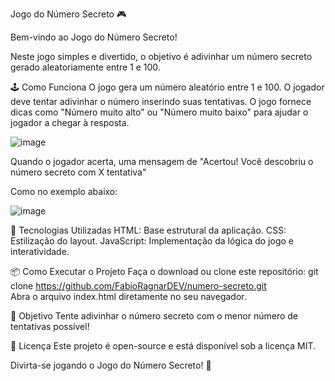 Jogo do Número Secreto 🎮

Bem-vindo ao Jogo do Número Secreto!

Neste jogo simples e divertido, o objetivo é adivinhar um número secreto gerado aleatoriamente entre 1 e 100.

🕹️ Como Funciona
O jogo gera um número aleatório entre 1 e 100.
O jogador deve tentar adivinhar o número inserindo suas tentativas.
O jogo fornece dicas como "Número muito alto" ou "Número muito baixo" para ajudar o jogador a chegar à resposta.

![image](https://github.com/user-attachments/assets/45c959fb-d7a9-434c-825b-eacbb045790f)


Quando o jogador acerta, uma mensagem de "Acertou! Você descobriu o número secreto com X tentativa"

Como no exemplo abaixo:

![image](https://github.com/user-attachments/assets/d2a29c32-0699-43f9-a40b-9e0c695305b2)



🚀 Tecnologias Utilizadas
HTML: Base estrutural da aplicação.
CSS: Estilização do layout.
JavaScript: Implementação da lógica do jogo e interatividade.

📦 Como Executar o Projeto
Faça o download ou clone este repositório:
git clone https://github.com/FabioRagnarDEV/numero-secreto.git  
Abra o arquivo index.html diretamente no seu navegador.

🎯 Objetivo
Tente adivinhar o número secreto com o menor número de tentativas possível!

📄 Licença
Este projeto é open-source e está disponível sob a licença MIT.

Divirta-se jogando o Jogo do Número Secreto! 🎉
